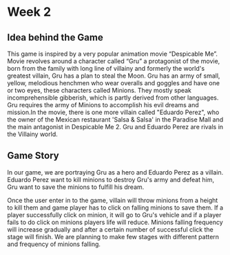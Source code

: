 # **Week 2**

## **Idea behind the Game**

This game is inspired by a very popular animation movie “Despicable Me”. Movie revolves around a character called “Gru”
a protagonist of the movie, born from the family with long line of villainy and formerly the world's greatest villain, 
Gru has a plan to steal the Moon.  Gru has an army of small, yellow, melodious henchmen who wear overalls and goggles and 
have one or two eyes, these characters called Minions. They mostly speak incomprehensible gibberish, which is partly derived 
from other languages. Gru requires the army of Minions to accomplish his evil dreams and mission.In the movie, there is one
more villain called "Eduardo Perez", who the owner of the Mexican restaurant 'Salsa & Salsa' in the Paradise Mall and the main
antagonist in Despicable Me 2. Gru and Eduardo Perez are rivals in the Villainy world. 

## **Game Story**

In our game, we are portraying Gru as a hero and Eduardo Perez as a villain. Eduardo Perez want to kill minions to destroy 
Gru's army and defeat him, Gru want to save the minions to fulfill his dream. 

Once the user enter in to the game, villain will throw minions from a height to kill them and game player has to click on 
falling minions to save them. If a player successfully click on minion, it will go to Gru's vehicle and if a player fails to 
do click on minions players life will reduce. Minions falling frequency will increase gradually and after a certain number of
successful click the stage will finish. We are planning to make few stages with different pattern and frequency of minions 
falling.


